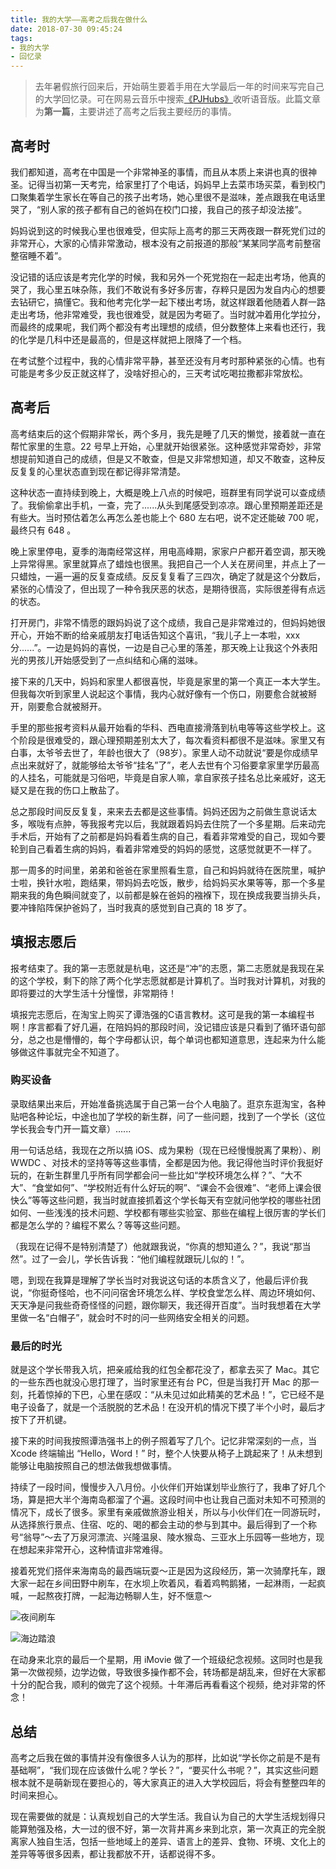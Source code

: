 ```yaml
---
title: 我的大学——高考之后我在做什么
date: 2018-07-30 09:45:24
tags:
- 我的大学
- 回忆录
---
```


> 去年暑假旅行回来后，开始萌生要着手用在大学最后一年的时间来写完自己的大学回忆录。可在网易云音乐中搜索[《PJHubs》](https://music.163.com/#/djradio?id=527553635)收听语音版。此篇文章为**第一篇**，主要讲述了高考之后我主要经历的事情。

## 高考时
我们都知道，高考在中国是一个非常神圣的事情，而且从本质上来讲也真的很神圣。记得当初第一天考完，给家里打了个电话，妈妈早上去菜市场买菜，看到校门口聚集着学生家长在等自己的孩子出考场，她心里很不是滋味，差点跟我在电话里哭了，“别人家的孩子都有自己的爸妈在校门口接，我自己的孩子却没法接”。

妈妈说到这的时候我心里也很难受，但实际上高考的那三天两夜跟一群死党们过的非常开心，大家的心情非常激动，根本没有之前报道的那般“某某同学高考前整宿整宿睡不着”。

没记错的话应该是考完化学的时候，我和另外一个死党抱在一起走出考场，他真的哭了，我心里五味杂陈，我们不敢说有多好多厉害，存粹只是因为发自内心的想要去钻研它，搞懂它。我和他考完化学一起下楼出考场，就这样跟着他随着人群一路走出考场，他非常难受，我也很难受，就是因为考砸了。当时就冲着用化学拉分，而最终的成果呢，我们两个都没有考出理想的成绩，但分数整体上来看也还行，我的化学是几科中还是最高的，但是这样就把上限降了一个档。

在考试整个过程中，我的心情非常平静，甚至还没有月考时那种紧张的心情。也有可能是考多少反正就这样了，没啥好担心的，三天考试吃喝拉撒都非常放松。

## 高考后
高考结束后的这个假期非常长，两个多月，我先是睡了几天的懒觉，接着就一直在帮忙家里的生意。22 号早上开始，心里就开始很紧张。这种感觉非常奇妙，非常想提前知道自己的成绩，但是又不敢查，但是又非常想知道，却又不敢查，这种反反复复的心里状态直到现在都记得非常清楚。

这种状态一直持续到晚上，大概是晚上八点的时候吧，班群里有同学说可以查成绩了。我偷偷拿出手机，一查，完了......从头到尾感受到凉凉。跟心里预期差距还是有些大。当时预估着怎么再怎么差也能上个 680 左右吧，说不定还能破 700 呢，最终只有 648 。

晚上家里停电，夏季的海南经常这样，用电高峰期，家家户户都开着空调，那天晚上异常得黑。家里就算点了蜡烛也很黑。我把自己一个人关在房间里，并点上了一只蜡烛，一遍一遍的反复查成绩。反反复复看了三四次，确定了就是这个分数后，紧张的心情没了，但出现了一种令我厌恶的状态，是期待很高，实际很差得有点远的状态。

打开房门，非常不情愿的跟妈妈说了这个成绩，我自己是非常难过的，但妈妈她很开心，开始不断的给亲戚朋友打电话告知这个喜讯，“我儿子上一本啦，xxx分......”。一边是妈妈的喜悦，一边是自己心里的落差，那天晚上让我这个外表阳光的男孩儿开始感受到了一点纠结和心痛的滋味。

接下来的几天中，妈妈和家里人都很喜悦，毕竟是家里的第一个真正一本大学生。但我每次听到家里人说起这个事情，我内心就好像有一个伤口，刚要愈合就被掰开，刚要愈合就被掰开。

手里的那些报考资料从最开始看的华科、西电直接滑落到杭电等等这些学校上。这个阶段是很难受的，跟心理预期差别太大了，每次看资料都很不是滋味。家里又有白事，太爷爷去世了，年龄也很大了（98岁）。家里人动不动就说“要是你成绩早点出来就好了，就能够给太爷爷“挂名”了”，老人去世有个习俗要拿家里学历最高的人挂名，可能就是习俗吧，毕竟是自家人嘛，拿自家孩子挂名总比亲戚好，这无疑又是在我的伤口上散盐了。

总之那段时间反反复复，来来去去都是这些事情。妈妈还因为之前做生意说话太多，喉咙有点肿，等我报考完以后，我就跟着妈妈去住院了一个多星期。后来动完手术后，开始有了之前都是妈妈看着生病的自己，看着非常难受的自己，现如今要轮到自己看着生病的妈妈，看着非常难受的妈妈的感觉，这感觉就更不一样了。

那一周多的时间里，弟弟和爸爸在家里照看生意，自己和妈妈就待在医院里，喊护士啦，换针水啦，跑结果，带妈妈去吃饭，散步，给妈妈买水果等等，那一个多星期来我的角色瞬间就变了，以前都是躲在爸妈的襁褓下，现在换成我要当排头兵，要冲锋陷阵保护爸妈了，当时我真的感觉到自己真的 18 岁了。

## 填报志愿后
报考结束了。我的第一志愿就是杭电，这还是“冲”的志愿，第二志愿就是我现在呆的这个学校，剩下的除了两个化学志愿就都是计算机了。当时我对计算机，对我的即将要过的大学生活十分憧憬，非常期待！

填报完志愿后，在淘宝上购买了谭浩强的C语言教材。这可是我的第一本编程书啊！序言都看了好几遍，在陪妈妈的那段时间，没记错应该是只看到了循环语句部分，总之也是懵懵的，每个字母都认识，每个单词也都知道意思，连起来为什么能够做这件事就完全不知道了。

### 购买设备
录取结果出来后，开始准备挑选属于自己第一台个人电脑了。逛京东逛淘宝，各种贴吧各种论坛，中途也加了学校的新生群，问了一些问题，找到了一个学长（这位学长我会专门开一篇文章）......

用一句话总结，我现在之所以搞 iOS、成为果粉（现在已经慢慢脱离了果粉）、刷 WWDC 、对技术的坚持等等这些事情，全都是因为他。我记得他当时评价我挺好玩的，在新生群里几乎所有同学都会问一些比如“学校环境怎么样？”、“大不大”、“食堂如何”、“学校附近有什么好玩的啊”、“课会不会很难”、“老师上课会很快么”等等这些问题，我当时就直接抓着这个学长每天有空就问他学校的哪些社团如何、一些浅浅的技术问题、学校都有哪些实验室、那些在编程上很厉害的学长们都是怎么学的？编程不累么？等等这些问题。

（我现在记得不是特别清楚了）他就跟我说，“你真的想知道么？”，我说“那当然”。过了一会儿，学长告诉我：“他们编程就跟玩儿似的！”。

嗯，到现在我算是理解了学长当时对我说这句话的本质含义了，他最后评价我说，“你挺奇怪哈，也不问问宿舍环境怎么样、学校食堂怎么样、周边环境如何、天天净是问我些奇奇怪怪的问题，跟你聊天，我还得开百度”。当时我想着在大学里做一名“白帽子”，就会时不时的问一些网络安全相关的问题。

### 最后的时光
就是这个学长带我入坑，把亲戚给我的红包全都花没了，都拿去买了 Mac。其它的一些东西也就没心思打理了，当时家里还有台 PC，但是当我打开 Mac 的那一刻，托着惊掉的下巴，心里在感叹：“从未见过如此精美的艺术品！”，它已经不是电子设备了，就是一个活脱脱的艺术品！在没开机的情况下摸了半个小时，最后才按下了开机键。

接下来的时间我按照谭浩强书上的例子照着写了几个。记忆非常深刻的一点，当 Xcode 终端输出 “Hello，Word！” 时，整个人快要从椅子上跳起来了！从未想到能够让电脑按照自己的想法做我想做事情。

持续了一段时间，慢慢步入八月份。小伙伴们开始谋划毕业旅行了，我串了好几个场，算是把大半个海南岛都溜了个遍。这段时间中也让我自己面对未知不可预测的情况下，成长了很多。家里有亲戚做旅游业相关，所以与小伙伴们在一同游玩时，从选择旅行景点、住宿、吃的、喝的都会主动的参与到其中。最后得到了一个称号“翁导”～去了万泉河漂流、兴隆温泉、陵水猴岛、三亚水上乐园等一些地方，现在想起来非常开心，这种情谊非常难得。

接着死党们搭伴来海南岛的最西端玩耍～正是因为这段经历，第一次骑摩托车，跟大家一起在乡间田野中刷车，在水坝上吹着风，看着鸡鸭鹅猪，一起淋雨，一起疯喊，一起熬夜打牌，一起海边畅聊人生，好不惬意～

![夜间刷车](https://i.loli.net/2019/01/13/5c3aabe250ac3.png)

![海边踏浪](https://i.loli.net/2019/01/13/5c3aac040c984.jpg)

在动身来北京的最后一个星期，用 iMovie 做了一个班级纪念视频。这同时也是我第一次做视频，边学边做，导致很多操作都不会，转场都是胡乱来，但好在大家都十分的配合我，顺利的做完了这个视频。十年滞后再看看这个视频，绝对非常的怀念！

## 总结
高考之后我在做的事情并没有像很多人认为的那样，比如说“学长你之前是不是有基础啊”，“我们现在应该做什么呢？学长？”，“要买什么书呢？”，其实这些问题根本就不是萌新现在要担心的，等大家真正的进入大学校园后，将会有整整四年的时间来担心。

现在需要做的就是：认真规划自己的大学生活。我自认为自己的大学生活规划得只能算勉强及格，大一过的很不好，第一次背井离乡来到北京，第一次真正的完全脱离家人独自生活，包括一些地域上的差异、语言上的差异、食物、环境、文化上的差异等等很多因素，都让我都放不开，话都说得不多。